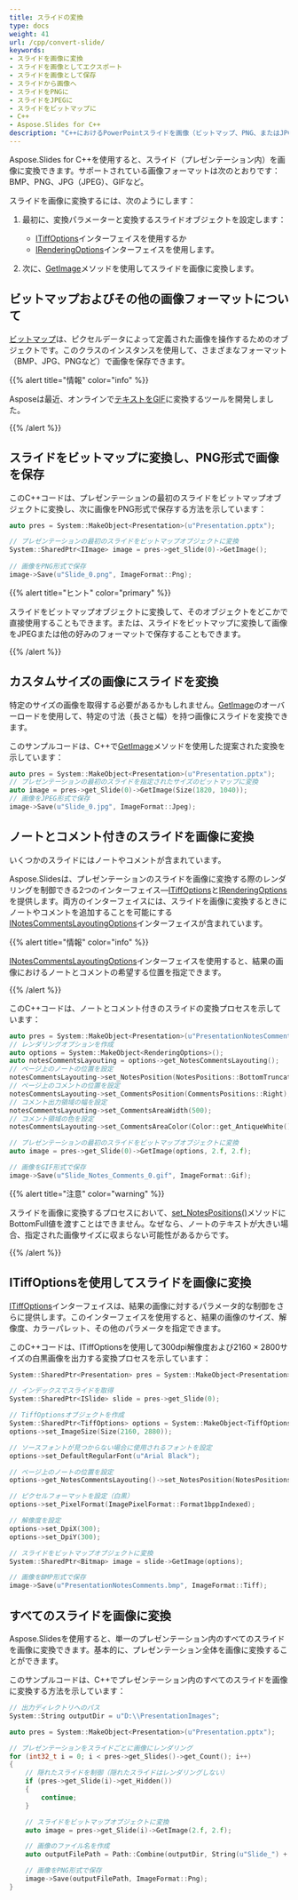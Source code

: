 ```yaml
---
title: スライドの変換
type: docs
weight: 41
url: /cpp/convert-slide/
keywords: 
- スライドを画像に変換
- スライドを画像としてエクスポート
- スライドを画像として保存
- スライドから画像へ
- スライドをPNGに
- スライドをJPEGに
- スライドをビットマップに
- C++
- Aspose.Slides for C++
description: "C++におけるPowerPointスライドを画像（ビットマップ、PNG、またはJPG）に変換"
---
```


Aspose.Slides for C++を使用すると、スライド（プレゼンテーション内）を画像に変換できます。サポートされている画像フォーマットは次のとおりです：BMP、PNG、JPG（JPEG）、GIFなど。

スライドを画像に変換するには、次のようにします：

1. 最初に、変換パラメーターと変換するスライドオブジェクトを設定します：
   * [ITiffOptions](https://reference.aspose.com/slides/cpp/class/aspose.slides.export.i_tiff_options)インターフェイスを使用するか
   * [IRenderingOptions](https://reference.aspose.com/slides/cpp/class/aspose.slides.export.i_rendering_options)インターフェイスを使用します。

2. 次に、[GetImage](https://reference.aspose.com/slides/cpp/aspose.slides/islide/getimage/)メソッドを使用してスライドを画像に変換します。

## **ビットマップおよびその他の画像フォーマットについて**

[ビットマップ](https://reference.aspose.com/slides/cpp/class/system.drawing.bitmap)は、ピクセルデータによって定義された画像を操作するためのオブジェクトです。このクラスのインスタンスを使用して、さまざまなフォーマット（BMP、JPG、PNGなど）で画像を保存できます。

{{% alert title="情報" color="info" %}}

Asposeは最近、オンラインで[テキストをGIF](https://products.aspose.app/slides/text-to-gif)に変換するツールを開発しました。

{{% /alert %}}

## **スライドをビットマップに変換し、PNG形式で画像を保存**

このC++コードは、プレゼンテーションの最初のスライドをビットマップオブジェクトに変換し、次に画像をPNG形式で保存する方法を示しています：

``` cpp 
auto pres = System::MakeObject<Presentation>(u"Presentation.pptx");

// プレゼンテーションの最初のスライドをビットマップオブジェクトに変換
System::SharedPtr<IImage> image = pres->get_Slide(0)->GetImage();
                 
// 画像をPNG形式で保存
image->Save(u"Slide_0.png", ImageFormat::Png);
```

{{% alert title="ヒント" color="primary" %}} 

スライドをビットマップオブジェクトに変換して、そのオブジェクトをどこかで直接使用することもできます。または、スライドをビットマップに変換して画像をJPEGまたは他の好みのフォーマットで保存することもできます。

{{% /alert %}}  

## **カスタムサイズの画像にスライドを変換**

特定のサイズの画像を取得する必要があるかもしれません。[GetImage](https://reference.aspose.com/slides/cpp/aspose.slides/islide/getimage/)のオーバーロードを使用して、特定の寸法（長さと幅）を持つ画像にスライドを変換できます。

このサンプルコードは、C++で[GetImage](https://reference.aspose.com/slides/cpp/aspose.slides/islide/getimage/)メソッドを使用した提案された変換を示しています：

``` cpp 
auto pres = System::MakeObject<Presentation>(u"Presentation.pptx");
// プレゼンテーションの最初のスライドを指定されたサイズのビットマップに変換
auto image = pres->get_Slide(0)->GetImage(Size(1820, 1040));
// 画像をJPEG形式で保存
image->Save(u"Slide_0.jpg", ImageFormat::Jpeg);
```

## **ノートとコメント付きのスライドを画像に変換**

いくつかのスライドにはノートやコメントが含まれています。

Aspose.Slidesは、プレゼンテーションのスライドを画像に変換する際のレンダリングを制御できる2つのインターフェイス—[ITiffOptions](https://reference.aspose.com/slides/cpp/class/aspose.slides.export.i_tiff_options)と[IRenderingOptions](https://reference.aspose.com/slides/cpp/class/aspose.slides.export.i_rendering_options)を提供します。両方のインターフェイスには、スライドを画像に変換するときにノートやコメントを追加することを可能にする[INotesCommentsLayoutingOptions](https://reference.aspose.com/slides/cpp/class/aspose.slides.export.i_notes_comments_layouting_options)インターフェイスが含まれています。

{{% alert title="情報" color="info" %}} 

[INotesCommentsLayoutingOptions](https://reference.aspose.com/slides/cpp/class/aspose.slides.export.i_notes_comments_layouting_options)インターフェイスを使用すると、結果の画像におけるノートとコメントの希望する位置を指定できます。

{{% /alert %}} 

このC++コードは、ノートとコメント付きのスライドの変換プロセスを示しています：

``` cpp 
auto pres = System::MakeObject<Presentation>(u"PresentationNotesComments.pptx");
// レンダリングオプションを作成
auto options = System::MakeObject<RenderingOptions>();
auto notesCommentsLayouting = options->get_NotesCommentsLayouting();
// ページ上のノートの位置を設定
notesCommentsLayouting->set_NotesPosition(NotesPositions::BottomTruncated);
// ページ上のコメントの位置を設定 
notesCommentsLayouting->set_CommentsPosition(CommentsPositions::Right);
// コメント出力領域の幅を設定
notesCommentsLayouting->set_CommentsAreaWidth(500);
// コメント領域の色を設定
notesCommentsLayouting->set_CommentsAreaColor(Color::get_AntiqueWhite());

// プレゼンテーションの最初のスライドをビットマップオブジェクトに変換
auto image = pres->get_Slide(0)->GetImage(options, 2.f, 2.f);

// 画像をGIF形式で保存
image->Save(u"Slide_Notes_Comments_0.gif", ImageFormat::Gif);
```

{{% alert title="注意" color="warning" %}} 

スライドを画像に変換するプロセスにおいて、[set_NotesPositions()](https://reference.aspose.com/slides/cpp/class/aspose.slides.export.i_notes_comments_layouting_options)メソッドにBottomFull値を渡すことはできません。なぜなら、ノートのテキストが大きい場合、指定された画像サイズに収まらない可能性があるからです。

{{% /alert %}} 

## **ITiffOptionsを使用してスライドを画像に変換**

[ITiffOptions](https://reference.aspose.com/slides/cpp/class/aspose.slides.export.i_tiff_options)インターフェイスは、結果の画像に対するパラメータ的な制御をさらに提供します。このインターフェイスを使用すると、結果の画像のサイズ、解像度、カラーパレット、その他のパラメータを指定できます。

このC++コードは、ITiffOptionsを使用して300dpi解像度および2160 × 2800サイズの白黒画像を出力する変換プロセスを示しています：

``` cpp 
System::SharedPtr<Presentation> pres = System::MakeObject<Presentation>(u"PresentationNotesComments.pptx");

// インデックスでスライドを取得
System::SharedPtr<ISlide> slide = pres->get_Slide(0);

// TiffOptionsオブジェクトを作成
System::SharedPtr<TiffOptions> options = System::MakeObject<TiffOptions>();
options->set_ImageSize(Size(2160, 2880));

// ソースフォントが見つからない場合に使用されるフォントを設定
options->set_DefaultRegularFont(u"Arial Black");

// ページ上のノートの位置を設定 
options->get_NotesCommentsLayouting()->set_NotesPosition(NotesPositions::BottomTruncated);

// ピクセルフォーマットを設定（白黒）
options->set_PixelFormat(ImagePixelFormat::Format1bppIndexed);

// 解像度を設定
options->set_DpiX(300);
options->set_DpiY(300);

// スライドをビットマップオブジェクトに変換
System::SharedPtr<Bitmap> image = slide->GetImage(options);

// 画像をBMP形式で保存
image->Save(u"PresentationNotesComments.bmp", ImageFormat::Tiff);
```

## **すべてのスライドを画像に変換**

Aspose.Slidesを使用すると、単一のプレゼンテーション内のすべてのスライドを画像に変換できます。基本的に、プレゼンテーション全体を画像に変換することができます。

このサンプルコードは、C++でプレゼンテーション内のすべてのスライドを画像に変換する方法を示しています：

``` cpp 
// 出力ディレクトリへのパス
System::String outputDir = u"D:\\PresentationImages";

auto pres = System::MakeObject<Presentation>(u"Presentation.pptx");

// プレゼンテーションをスライドごとに画像にレンダリング
for (int32_t i = 0; i < pres->get_Slides()->get_Count(); i++)
{
    // 隠れたスライドを制御（隠れたスライドはレンダリングしない）
    if (pres->get_Slide(i)->get_Hidden())
    {
        continue;
    }

    // スライドをビットマップオブジェクトに変換
    auto image = pres->get_Slide(i)->GetImage(2.f, 2.f);

    // 画像のファイル名を作成
    auto outputFilePath = Path::Combine(outputDir, String(u"Slide_") + i + u".jpg");

    // 画像をPNG形式で保存
    image->Save(outputFilePath, ImageFormat::Png);
}
```